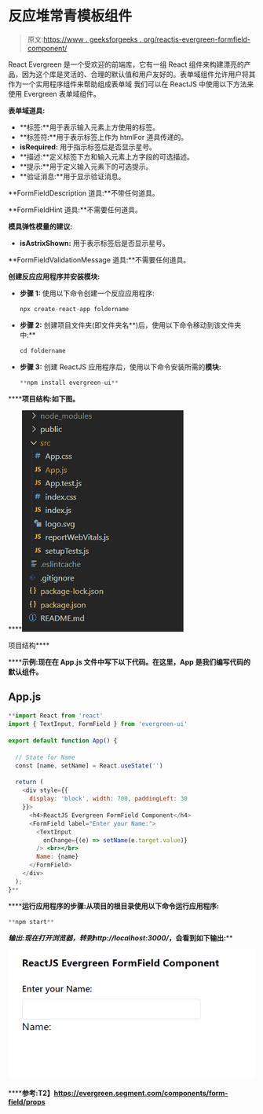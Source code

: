 # 反应堆常青模板组件

> 原文:[https://www . geeksforgeeks . org/reactjs-evergreen-formfield-component/](https://www.geeksforgeeks.org/reactjs-evergreen-formfield-component/)

React Evergreen 是一个受欢迎的前端库，它有一组 React 组件来构建漂亮的产品，因为这个库是灵活的、合理的默认值和用户友好的。表单域组件允许用户将其作为一个实用程序组件来帮助组成表单域  我们可以在 ReactJS 中使用以下方法来使用 Evergreen 表单域组件。

**表单域道具:**

*   **标签:**用于表示输入元素上方使用的标签。
*   **标签符:**用于表示标签上作为 htmlFor 道具传递的。
*   **isRequired:** 用于指示标签后是否显示星号。
*   **描述:**定义标签下方和输入元素上方字段的可选描述。
*   **提示:**用于定义输入元素下的可选提示。
*   **验证消息:**用于显示验证消息。

**FormFieldDescription 道具:**不带任何道具。

**FormFieldHint 道具:**不需要任何道具。

**模具弹性模量的建议:**

*   **isAstrixShown:** 用于表示标签后是否显示星号。

**FormFieldValidationMessage 道具:**不需要任何道具。

**创建反应应用程序并安装模块:**

*   **步骤 1:** 使用以下命令创建一个反应应用程序:

    ```jsx
    npx create-react-app foldername
    ```

*   **步骤 2:** 创建项目文件夹(即文件夹名**)后，使用以下命令移动到该文件夹中:**

    ```jsx
    cd foldername
    ```

*   **步骤 3:** 创建 ReactJS 应用程序后，使用以下命令安装所需的****模块:****

    ```jsx
    **npm install evergreen-ui**
    ```

******项目结构:**如下图。****

****![](img/f04ae0d8b722a9fff0bd9bd138b29c23.png)

项目结构**** 

******示例:**现在在 **App.js** 文件中写下以下代码。在这里，App 是我们编写代码的默认组件。****

## ****App.js****

```jsx
**import React from 'react'
import { TextInput, FormField } from 'evergreen-ui'

export default function App() {

  // State for Name
  const [name, setName] = React.useState('')

  return (
    <div style={{
      display: 'block', width: 700, paddingLeft: 30
    }}>
      <h4>ReactJS Evergreen FormField Component</h4>
      <FormField label="Enter your Name:">
        <TextInput
          onChange={(e) => setName(e.target.value)}
        /> <br></br>
        Name: {name}
      </FormField>
    </div>
  );
}**
```

******运行应用程序的步骤:**从项目的根目录使用以下命令运行应用程序:****

```jsx
**npm start**
```

******输出:**现在打开浏览器，转到***http://localhost:3000/***，会看到如下输出:****

****![](img/427ffbfec3da3aceb4d806a8f4484dce.png)****

******参考:**T2】https://evergreen.segment.com/components/form-field/props****